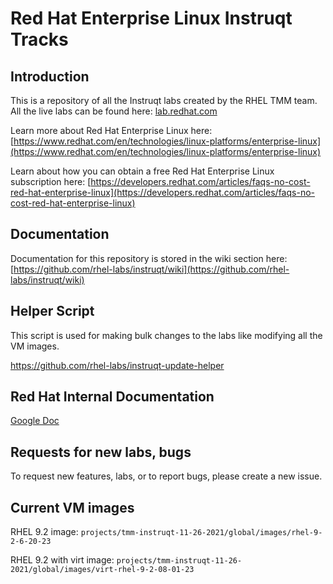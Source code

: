 # Red Hat Enterprise Linux Instruqt Tracks

## Introduction

This is a repository of all the Instruqt labs created by the RHEL TMM team. All the live labs can be found here:
[lab.redhat.com](https://lab.redhat.com)

Learn more about Red Hat Enterprise Linux here: [https://www.redhat.com/en/technologies/linux-platforms/enterprise-linux](https://www.redhat.com/en/technologies/linux-platforms/enterprise-linux)

Learn about how you can obtain a free Red Hat Enterprise Linux subscription here: [https://developers.redhat.com/articles/faqs-no-cost-red-hat-enterprise-linux](https://developers.redhat.com/articles/faqs-no-cost-red-hat-enterprise-linux)

## Documentation
Documentation for this repository is stored in the wiki section here:
[https://github.com/rhel-labs/instruqt/wiki](https://github.com/rhel-labs/instruqt/wiki)

## Helper Script

This script is used for making bulk changes to the labs like modifying all the VM images.

<https://github.com/rhel-labs/instruqt-update-helper>

## Red Hat Internal Documentation

[Google Doc](https://docs.google.com/document/d/1WozkbDSJD7L850HAfIrQw7ifXuJlm-hDzU7-CCe6S7Q/edit#heading=h.pi65ypczlg9y)

## Requests for new labs, bugs

To request new features, labs, or to report bugs, please create a new issue.

## Current VM images

RHEL 9.2
image: `projects/tmm-instruqt-11-26-2021/global/images/rhel-9-2-6-20-23`

RHEL 9.2 with virt
image: `projects/tmm-instruqt-11-26-2021/global/images/virt-rhel-9-2-08-01-23`
